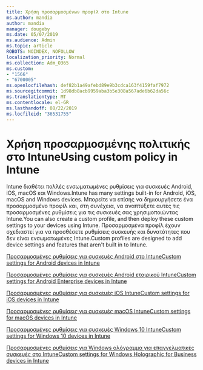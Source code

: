 ```yaml
---
title: Χρήση προσαρμοσμένων προφίλ στο Intune
ms.author: mandia
author: mandia
manager: dougeby
ms.date: 05/07/2019
ms.audience: Admin
ms.topic: article
ROBOTS: NOINDEX, NOFOLLOW
localization_priority: Normal
ms.collection: Adm_O365
ms.custom:
- "1566"
- "6700005"
ms.openlocfilehash: def82b1a49afebd89e9b3cdca163f4159faf7972
ms.sourcegitcommit: 1d98db8acb9959aba3b5e308a567ade6b62da56c
ms.translationtype: MT
ms.contentlocale: el-GR
ms.lasthandoff: 08/22/2019
ms.locfileid: "36531755"
---
```

# <a name="using-custom-policy-in-intune"></a><span data-ttu-id="7bfcc-102">Χρήση προσαρμοσμένης πολιτικής στο Intune</span><span class="sxs-lookup"><span data-stu-id="7bfcc-102">Using custom policy in Intune</span></span>

<span data-ttu-id="7bfcc-103">Intune διαθέτει πολλές ενσωματωμένες ρυθμίσεις για συσκευές Android, iOS, macOS και Windows.</span><span class="sxs-lookup"><span data-stu-id="7bfcc-103">Intune has many settings built-in for Android, iOS, macOS and Windows devices.</span></span> <span data-ttu-id="7bfcc-104">Μπορείτε να επίσης να δημιουργήσετε ένα προσαρμοσμένο προφίλ και, στη συνέχεια, να αναπτύξετε αυτές τις προσαρμοσμένες ρυθμίσεις για τις συσκευές σας χρησιμοποιώντας Intune.</span><span class="sxs-lookup"><span data-stu-id="7bfcc-104">You can also create a custom profile, and then deploy these custom settings to your devices using Intune.</span></span> <span data-ttu-id="7bfcc-105">Προσαρμοσμένα προφίλ έχουν σχεδιαστεί για να προσθέσετε ρυθμίσεις συσκευής και δυνατότητες που δεν είναι ενσωματωμένες Intune.</span><span class="sxs-lookup"><span data-stu-id="7bfcc-105">Custom profiles are designed to add device settings and features that aren't built in to Intune.</span></span>

[<span data-ttu-id="7bfcc-106">Προσαρμοσμένες ρυθμίσεις για συσκευές Android στο Intune</span><span class="sxs-lookup"><span data-stu-id="7bfcc-106">Custom settings for Android devices in Intune</span></span>](https://docs.microsoft.com/intune/custom-settings-android)

[<span data-ttu-id="7bfcc-107">Προσαρμοσμένες ρυθμίσεις για συσκευές Android εταιρικού Intune</span><span class="sxs-lookup"><span data-stu-id="7bfcc-107">Custom settings for Android Enterprise devices in Intune</span></span>](https://docs.microsoft.com/intune/custom-settings-android-for-work)

[<span data-ttu-id="7bfcc-108">Προσαρμοσμένες ρυθμίσεις για συσκευές iOS Intune</span><span class="sxs-lookup"><span data-stu-id="7bfcc-108">Custom settings for iOS devices in Intune</span></span>](https://docs.microsoft.com/intune/custom-settings-ios)

[<span data-ttu-id="7bfcc-109">Προσαρμοσμένες ρυθμίσεις για συσκευές macOS Intune</span><span class="sxs-lookup"><span data-stu-id="7bfcc-109">Custom settings for macOS devices in Intune</span></span>](https://docs.microsoft.com/intune/custom-settings-macos)

[<span data-ttu-id="7bfcc-110">Προσαρμοσμένες ρυθμίσεις για συσκευές Windows 10 Intune</span><span class="sxs-lookup"><span data-stu-id="7bfcc-110">Custom settings for Windows 10 devices in Intune</span></span>](https://docs.microsoft.com/intune/custom-settings-windows-10)

[<span data-ttu-id="7bfcc-111">Προσαρμοσμένες ρυθμίσεις για Windows ολόγραμμα για επαγγελματικές συσκευές στο Intune</span><span class="sxs-lookup"><span data-stu-id="7bfcc-111">Custom settings for Windows Holographic for Business devices in Intune</span></span>](https://docs.microsoft.com/intune/custom-settings-windows-holographic)